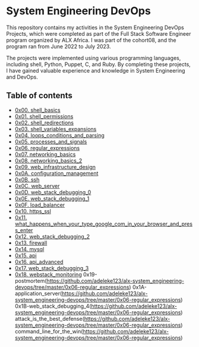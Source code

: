 # System Engineering DevOps

This repository contains my activities in the System Engineering DevOps Projects, which were completed as part of the Full Stack Software Engineer program organized by ALX Africa. I was part of the cohort08, and the program ran from June 2022 to July 2023.

The projects were implemented using various programming languages, including shell, Python, Puppet, C, and Ruby. By completing these projects, I have gained valuable experience and knowledge in System Engineering and DevOps.


## Table of contents

* [0x00. shell_basics](https://github.com/adeleke123/alx-system_engineering-devops/tree/master/0x00-shell_basics)
* [0x01. shell_permissions](https://github.com/adeleke123/alx-system_engineering-devops/tree/master/0x01-shell_permissions)
* [0x02. shell_redirections](https://github.com/adeleke123/alx-system_engineering-devops/tree/master/0x02-shell_redirections)
* [0x03. shell_variables_expansions](https://github.com/adeleke123/alx-system_engineering-devops/tree/master/0x03-shell_variables_expansions)
* [0x04. loops_conditions_and_parsing](https://github.com/adeleke123/alx-system_engineering-devops/tree/master/0x04-loops_conditions_and_parsing)
* [0x05. processes_and_signals](https://github.com/adeleke123/alx-system_engineering-devops/tree/master/0x05-processes_and_signals)
* [0x06. regular_expressions](https://github.com/adeleke123/alx-system_engineering-devops/tree/master/0x06-regular_expressions)
* [0x07. networking_basics](https://github.com/adeleke123/alx-system_engineering-devops/tree/master/0x07-networking_basics)
* [0x08. networking_basics_2](https://github.com/adeleke123/alx-system_engineering-devops/tree/master/0x08-networking_basics_2)
* [0x09. web_infrastructure_design](https://github.com/adeleke123/alx-system_engineering-devops/tree/master/0x09-web_infrastructure_design)
* [0x0A. configuration_management](https://github.com/adeleke123/alx-system_engineering-devops/tree/master/0x0A-configuration_management)
* [0x0B. ssh](https://github.com/adeleke123/alx-system_engineering-devops/tree/master/0x0B-ssh)
* [0x0C. web_server](https://github.com/adeleke123/alx-system_engineering-devops/tree/master/0x0C-web_server)
* [0x0D. web_stack_debugging_0](https://github.com/adeleke123/alx-system_engineering-devops/tree/master/0x0D-web_stack_debugging_0)
* [0x0E. web_stack_debugging_1](https://github.com/adeleke123/alx-system_engineering-devops/tree/master/0x0E-web_stack_debugging_1)
* [0x0F. load_balancer](https://github.com/adeleke123/alx-system_engineering-devops/tree/master/0x0F-load_balancer)
* [0x10. https_ssl](https://github.com/adeleke123/alx-system_engineering-devops/tree/master/0x10-https_ssl)
* [0x11. what_happens_when_your_type_google_com_in_your_browser_and_press_enter](https://github.com/adeleke123/alx-system_engineering-devops/tree/master/0x11-what_happens_when_your_type_google_com_in_your_browser_and_press_enter)
* [0x12. web_stack_debugging_2](https://github.com/adeleke123/alx-system_engineering-devops/tree/master/0x12-web_stack_debugging_2)
* [0x13. firewall](https://github.com/adeleke123/alx-system_engineering-devops/tree/master/0x13-firewall)
* [0x14. mysql](https://github.com/adeleke123/alx-system_engineering-devops/tree/master/0x14-mysql)
* [0x15. api](https://github.com/adeleke123/alx-system_engineering-devops/tree/master/0x15-api)
* [0x16. api_advanced](https://github.com/adeleke123/alx-system_engineering-devops/tree/master/0x16-api_advanced)
* [0x17. web_stack_debugging_3](https://github.com/adeleke123/alx-system_engineering-devops/tree/master/0x17-web_stack_debugging_3)
* [0x18. webstack_monitoring](https://github.com/adeleke123/alx-system_engineering-devops/tree/master/0x18-webstack_monitoring)
0x19-postmortem(https://github.com/adeleke123/alx-system_engineering-devops/tree/master/0x06-regular_expressions)
0x1A-application_server(https://github.com/adeleke123/alx-system_engineering-devops/tree/master/0x06-regular_expressions)
0x1B-web_stack_debugging_4(https://github.com/adeleke123/alx-system_engineering-devops/tree/master/0x06-regular_expressions)
attack_is_the_best_defense(https://github.com/adeleke123/alx-system_engineering-devops/tree/master/0x06-regular_expressions)
command_line_for_the_win(https://github.com/adeleke123/alx-system_engineering-devops/tree/master/0x06-regular_expressions)
